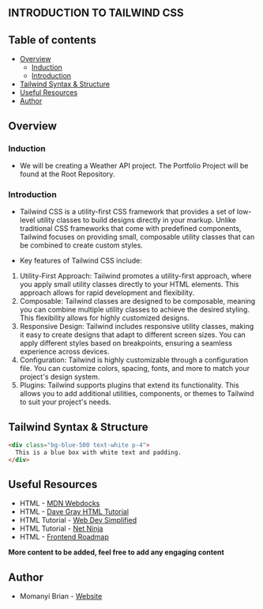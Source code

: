 ## INTRODUCTION TO TAILWIND CSS

## Table of contents

- [Overview](#overview)
    - [Induction](#induction)
    - [Introduction](#introduction)
- [Tailwind Syntax & Structure](#tailwind-syntax-&-structure)
- [Useful Resources](#useful-resources)
- [Author](#author)

## Overview

### Induction
- We will be creating a Weather API project. The Portfolio Project will be found at the Root Repository.

### Introduction
- Tailwind CSS is a utility-first CSS framework that provides a set of low-level utility classes to build designs directly in your markup. Unlike traditional CSS frameworks that come with predefined components, Tailwind focuses on providing small, composable utility classes that can be combined to create custom styles.

- Key features of Tailwind CSS include:
1. Utility-First Approach: Tailwind promotes a utility-first approach, where you apply small utility classes directly to your HTML elements. This approach allows for rapid development and flexibility.
2. Composable: Tailwind classes are designed to be composable, meaning you can combine multiple utility classes to achieve the desired styling. This flexibility allows for highly customized designs.
3. Responsive Design: Tailwind includes responsive utility classes, making it easy to create designs that adapt to different screen sizes. You can apply different styles based on breakpoints, ensuring a seamless experience across devices.
4. Configuration: Tailwind is highly customizable through a configuration file. You can customize colors, spacing, fonts, and more to match your project's design system.
5. Plugins: Tailwind supports plugins that extend its functionality. This allows you to add additional utilities, components, or themes to Tailwind to suit your project's needs.

## Tailwind Syntax & Structure
```HTML
<div class="bg-blue-500 text-white p-4">
  This is a blue box with white text and padding.
</div>
```

## Useful Resources
- HTML - [MDN Webdocks](https://developer.mozilla.org/en-US/docs/Web/HTML/Attributes)
- HTML - [Dave Gray HTML Tutorial](https://www.youtube.com/watch?v=n4R2E7O-Ngo&list=PL0Zuz27SZ-6M1Uopt6_VL3gf3cpMnwavm&index=1)
- HTML Tutorial - [Web Dev Simplified](https://www.youtube.com/watch?v=BvJYXl2ywUE&list=PLZlA0Gpn_vH8BoXcpCUvdmdPZFuR5y2lV&pp=iAQB)
- HTML Tutorial - [Net Ninja](https://www.youtube.com/watch?v=Y1BlT4_c_SU&list=PL4cUxeGkcC9ibZ2TSBaGGNrgh4ZgYE6Cc&pp=iAQB)
- HTML - [Frontend Roadmap](https://roadmap.sh/frontend)

**More content to be added, feel free to add any engaging content**

## Author

- Momanyi Brian - [Website](https://momanyi-brian-portfolio.vercel.app)